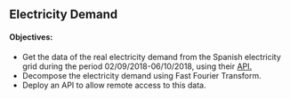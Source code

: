 <h2>Electricity Demand</h2>
<h4>Objectives:</h4>
<ul>
<li>Get the data of the real electricity demand from the Spanish electricity grid during the period 02/09/2018-06/10/2018, 
using their <a href="https://api.esios.ree.es/" target="_blank">API.</a></li>
<li>Decompose the electricity demand using Fast Fourier Transform.</li>
<li>Deploy an API to allow remote access to this data.</li>
</ul>
